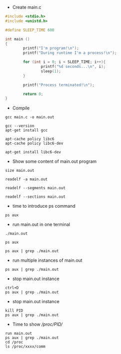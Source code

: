 * Create main.c


```c
#include <stdio.h>
#include <unistd.h>

#define SLEEP_TIME 600

int main ()
{
        printf("I'm program!\n");
        printf("During runtime I'm a process!\n");

        for (int i = 0; i < SLEEP_TIME; i++){
                printf("%d seconds...\n", i);
                sleep(1);
        }

        printf("Process terminated!\n");

        return 0;
}
```

* Compile
```
gcc main.c -o main.out

gcc --version
apt-get install gcc

apt-cache policy libc6
apt-cache policy libc6-dev

apt-get install libc6-dev

```

* Show some content of main.out program

```
size main.out

readelf -a main.out

readelf --segments main.out

readelf --sections main.out

```


* time to introduce ps command

```
ps aux

```

* run main.out in one terminal

```
./main.out

ps aux

ps aux | grep ./main.out

```

* run multiple instances of main.out

```
ps aux | grep ./main.out

```

* stop main.out instance
```
ctrl+D
ps aux | grep ./main.out

```

* stop main.out instance
```
kill PID
ps aux | grep ./main.out

```

* Time to show */proc/PID/*
```
run main.out
ps aux | grep ./main.out
cd /proc
ls /proc/xxxx/comm
```
